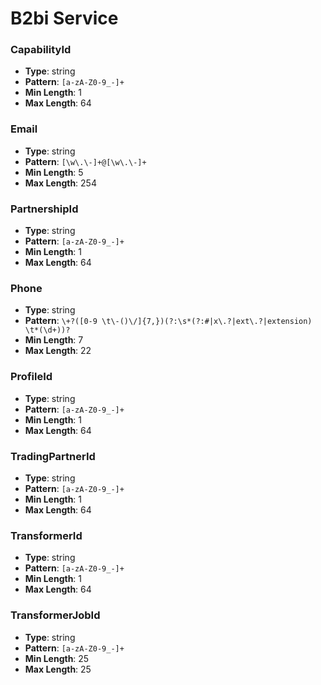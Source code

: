 # B2bi Service

### CapabilityId
- **Type**: string
- **Pattern**: `[a-zA-Z0-9_-]+`
- **Min Length**: 1
- **Max Length**: 64

### Email
- **Type**: string
- **Pattern**: `[\w\.\-]+@[\w\.\-]+`
- **Min Length**: 5
- **Max Length**: 254

### PartnershipId
- **Type**: string
- **Pattern**: `[a-zA-Z0-9_-]+`
- **Min Length**: 1
- **Max Length**: 64

### Phone
- **Type**: string
- **Pattern**: `\+?([0-9 \t\-()\/]{7,})(?:\s*(?:#|x\.?|ext\.?|extension) \t*(\d+))?`
- **Min Length**: 7
- **Max Length**: 22

### ProfileId
- **Type**: string
- **Pattern**: `[a-zA-Z0-9_-]+`
- **Min Length**: 1
- **Max Length**: 64

### TradingPartnerId
- **Type**: string
- **Pattern**: `[a-zA-Z0-9_-]+`
- **Min Length**: 1
- **Max Length**: 64

### TransformerId
- **Type**: string
- **Pattern**: `[a-zA-Z0-9_-]+`
- **Min Length**: 1
- **Max Length**: 64

### TransformerJobId
- **Type**: string
- **Pattern**: `[a-zA-Z0-9_-]+`
- **Min Length**: 25
- **Max Length**: 25

